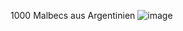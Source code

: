 
1000 Malbecs aus Argentinien 
![image](https://github.com/user-attachments/assets/b85e244a-b11f-48c9-b35e-d412a25832fa)
